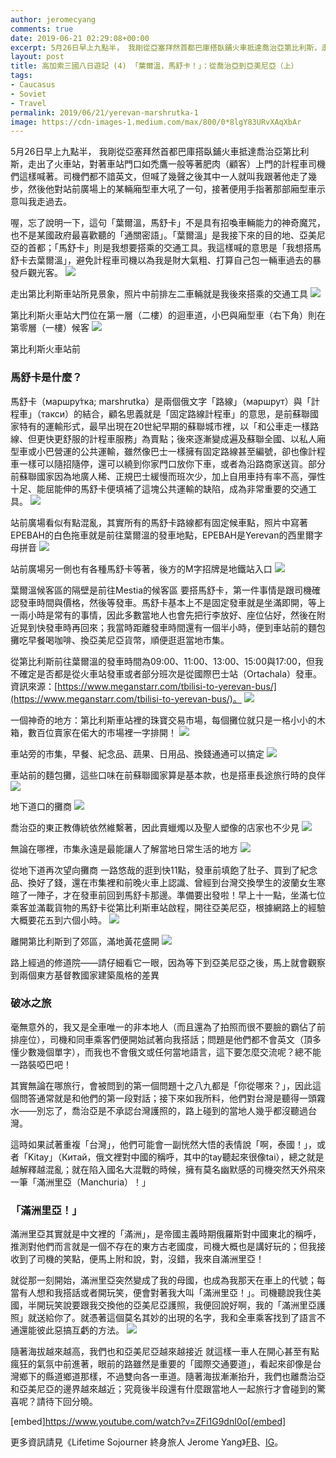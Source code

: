 ```yaml
---
author: jeromecyang
comments: true
date: 2019-06-21 02:29:08+00:00
excerpt: 5月26日早上九點半， 我剛從亞塞拜然首都巴庫搭臥鋪火車抵達喬治亞第比利斯，走出了火車站，對著車站門口如禿鷹一般等著肥肉（顧客）上門的計程車司機們這樣喊著。司機們都不諳英文，但喊了幾聲之後其中一人就叫我跟著他走了幾步，然後他對站前廣場上的某輛廂型車大吼了一句，接著便用手指著那部廂型車示意叫我走過去。喔，忘了說明一下，這句「葉爾溫，馬舒卡」不是具有招喚車輛能力的神奇魔咒，也不是某國政府最喜歡聽的「通關密語」，而是⋯⋯
layout: post
title: 高加索三國八日遊記 (4) 「葉爾溫，馬舒卡！」：從喬治亞到亞美尼亞（上）
tags:
- Caucasus
- Soviet
- Travel
permalink: 2019/06/21/yerevan-marshrutka-1
image: https://cdn-images-1.medium.com/max/800/0*8lgY83URvXAqXbAr
---
```


5月26日早上九點半， 我剛從亞塞拜然首都巴庫搭臥鋪火車抵達喬治亞第比利斯，走出了火車站，對著車站門口如禿鷹一般等著肥肉（顧客）上門的計程車司機們這樣喊著。司機們都不諳英文，但喊了幾聲之後其中一人就叫我跟著他走了幾步，然後他對站前廣場上的某輛廂型車大吼了一句，接著便用手指著那部廂型車示意叫我走過去。

喔，忘了說明一下，這句「葉爾溫，馬舒卡」不是具有招喚車輛能力的神奇魔咒，也不是某國政府最喜歡聽的「通關密語」。「葉爾溫」是我接下來的目的地、亞美尼亞的首都；「馬舒卡」則是我想要搭乘的交通工具。我這樣喊的意思是「我想搭馬舒卡去葉爾溫」，避免計程車司機以為我是財大氣粗、打算自己包一輛車過去的暴發戶觀光客。
![](https://cdn-images-1.medium.com/max/800/0*yxJ9EcgDF3lWztTc)

走出第比利斯車站所見景象，照片中前排左二車輛就是我後來搭乘的交通工具
![](https://cdn-images-1.medium.com/max/800/0*FCV0rWlI4iJcXfLH)

第比利斯火車站大門位在第一層（二樓）的迴車道，小巴與廂型車（右下角）則在第零層（一樓）候客
![](https://cdn-images-1.medium.com/max/800/0*fH5jimDGko3D6RFi)

第比利斯火車站前


### 馬舒卡是什麼？


馬舒卡（маршру́тка; marshrutka）是兩個俄文字「路線」（маршрут）與「計程車」（такси）的結合，顧名思義就是「固定路線計程車」的意思，是前蘇聯國家特有的運輸形式，最早出現在20世紀早期的蘇聯城市裡，以「和公車走一樣路線、但更快更舒服的計程車服務」為賣點；後來逐漸變成遍及蘇聯全國、以私人廂型車或小巴營運的公共運輸，雖然像巴士一樣擁有固定路線甚至編號，卻也像計程車一樣可以隨招隨停，還可以繞到你家門口放你下車，或者為沿路商家送貨。部分前蘇聯國家因為地廣人稀、正規巴士緩慢而班次少，加上自用車持有率不高，彈性十足、能屈能伸的馬舒卡便填補了這塊公共運輸的缺陷，成為非常重要的交通工具。
![](https://cdn-images-1.medium.com/max/800/0*KPaChfQHtRDy_R_t)

站前廣場看似有點混亂，其實所有的馬舒卡路線都有固定候車點，照片中寫著EPEBAH的白色拖車就是前往葉爾溫的發車地點，EPEBAH是Yerevan的西里爾字母拼音
![](https://cdn-images-1.medium.com/max/800/0*a1tmDFQgriSgRTw7)

站前廣場另一側也有各種馬舒卡等著，後方的M字招牌是地鐵站入口
![](https://cdn-images-1.medium.com/max/800/0*-VyaGOq6RILj8zeg)

葉爾溫候客區的隔壁是前往Mestia的候客區
要搭馬舒卡，第一件事情是跟司機確認發車時間與價格，然後等發車。馬舒卡基本上不是固定發車就是坐滿即開，等上一兩小時是常有的事情，因此多數當地人也會先把行李放好、座位佔好，然後在附近晃到快發車時再回來；我當時距離發車時間還有一個半小時，便到車站前的麵包攤吃早餐喝咖啡、換亞美尼亞貨幣，順便逛逛當地市集。

從第比利斯前往葉爾溫的發車時間為09:00、11:00、13:00、15:00與17:00，但我不確定是否都是從火車站發車或者部分班次是從國際巴士站（Ortachala）發車。資訊來源：[https://www.meganstarr.com/tbilisi-to-yerevan-bus/](https://www.meganstarr.com/tbilisi-to-yerevan-bus/)。
![](https://cdn-images-1.medium.com/max/800/0*K-DozTsqDaYwJvKC)

一個神奇的地方：第比利斯車站裡的珠寶交易市場，每個攤位就只是一格小小的木箱，數百位賣家在偌大的市場裡一字排開！
![](https://cdn-images-1.medium.com/max/800/0*EV9Fr6WOXaPetHwF)

車站旁的市集，早餐、紀念品、蔬果、日用品、換錢通通可以搞定
![](https://cdn-images-1.medium.com/max/800/0*2rx6ppotbLK_qoTY)

車站前的麵包攤，這些口味在前蘇聯國家算是基本款，也是搭車長途旅行時的良伴
![](https://cdn-images-1.medium.com/max/800/0*oCouwq9yIFcDONjA)

地下道口的攤商
![](https://cdn-images-1.medium.com/max/800/0*D3QcYkCilZFoOt4C)

喬治亞的東正教傳統依然維繫著，因此賣蠟燭以及聖人塑像的店家也不少見
![](https://cdn-images-1.medium.com/max/800/0*rxMOpdJ0dwwYFpM4)

無論在哪裡，市集永遠是最能讓人了解當地日常生活的地方
![](https://cdn-images-1.medium.com/max/800/0*ICveQbfhbTTksZV7)

從地下道再次望向攤商
一路悠哉的逛到快11點，發車前填飽了肚子、買到了紀念品、換好了錢，還在市集裡和前晚火車上認識、曾經到台灣交換學生的波蘭女生寒暄了一陣子，才在發車前回到馬舒卡那邊。準備要出發啦！早上十一點，坐滿七位乘客並滿載貨物的馬舒卡從第比利斯車站啟程，開往亞美尼亞，根據網路上的經驗大概要花五到六個小時。
![](https://cdn-images-1.medium.com/max/800/0*fEhBKi5npxdNwik7)

離開第比利斯到了郊區，滿地黃花盛開
![](https://cdn-images-1.medium.com/max/800/0*KvCetaljhrrEMMaP)

路上經過的修道院——請仔細看它一眼，因為等下到亞美尼亞之後，馬上就會觀察到兩個東方基督教國家建築風格的差異


### 破冰之旅


毫無意外的，我又是全車唯一的非本地人（而且還為了拍照而很不要臉的霸佔了前排座位），司機和同車乘客們便開始試著向我搭話；問題是他們都不會英文（頂多懂少數幾個單字），而我也不會俄文或任何當地語言，這下要怎麼交流呢？總不能一路裝啞巴吧！

其實無論在哪旅行，會被問到的第一個問題十之八九都是「你從哪來？」，因此這個問答通常就是和他們的第一段對話；接下來如我所料，他們對台灣是聽得一頭霧水——別忘了，喬治亞是不承認台灣護照的，路上碰到的當地人幾乎都沒聽過台灣。

這時如果試著重複「台灣」，他們可能會一副恍然大悟的表情說「啊，泰國！」，或者「Kitay」（Китай，俄文裡對中國的稱呼，其中的tay聽起來很像tai），總之就是越解釋越混亂；就在陷入國名大混戰的時候，擁有莫名幽默感的司機突然天外飛來一筆「滿洲里亞（Manchuria）！」


### 「滿洲里亞！」


滿洲里亞其實就是中文裡的「滿洲」，是帝國主義時期俄羅斯對中國東北的稱呼，推測對他們而言就是一個不存在的東方古老國度，司機大概也是講好玩的；但我接收到了司機的笑點，便馬上附和說，對，沒錯，我來自滿洲里亞！

就從那一刻開始，滿洲里亞突然變成了我的母國，也成為我那天在車上的代號；每當有人想和我搭話或者開玩笑，便會對著我大叫「滿洲里亞！」。司機聽說我住美國，半開玩笑說要跟我交換他的亞美尼亞護照，我便回說好啊，我的「滿洲里亞護照」就送給你了。就憑著這個莫名其妙的出現的名字，我和全車乘客找到了語言不通還能彼此惡搞互虧的方法。
![](https://cdn-images-1.medium.com/max/800/0*8lgY83URvXAqXbAr)

隨著海拔越來越高，我們也和亞美尼亞越來越接近
就這樣一車人在開心甚至有點瘋狂的氣氛中前進著，眼前的路雖然是重要的「國際交通要道」，看起來卻像是台灣鄉下的縣道鄉道那樣，不過雙向各一車道。隨著海拔漸漸抬升，我們也離喬治亞和亞美尼亞的邊界越來越近；究竟後半段還有什麼跟當地人一起旅行才會碰到的驚喜呢？請待下回分曉。

[embed]https://www.youtube.com/watch?v=ZFi1G9dnI0o[/embed]

更多資訊請見《Lifetime Sojourner 終身旅人 Jerome Yang》[FB](https://www.facebook.com/lifetimesojourner)、[IG](https://www.instagram.com/lifetimesojourner/)。
